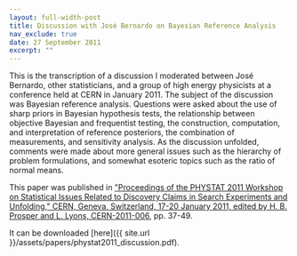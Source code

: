 ```yaml
---
layout: full-width-post
title: Discussion with José Bernardo on Bayesian Reference Analysis
nav_exclude: true
date: 27 September 2011
excerpt: ""
---
```


This is the transcription of a discussion I moderated between José Bernardo, other statisticians, and a group of high energy physicists at a conference held at CERN in January 2011.  The subject of the discussion was Bayesian reference analysis. Questions were asked about the use of sharp priors in Bayesian hypothesis tests, the relationship between objective Bayesian and frequentist testing, the construction, computation, and interpretation of reference posteriors, the combination of measurements, and sensitivity analysis. As the discussion unfolded, comments were made about more general issues such as the hierarchy of problem formulations, and somewhat esoteric topics such as the ratio of normal means.

This paper was published in ["Proceedings of the PHYSTAT 2011 Workshop on Statistical Issues Related to Discovery Claims in Search Experiments and Unfolding," CERN, Geneva, Switzerland, 17-20 January 2011, edited by H. B. Prosper and L. Lyons, CERN-2011-006](https://cdsweb.cern.ch/record/1306523/files/CERN-2011-006.pdf), pp. 37-49.

It can be downloaded [here]({{ site.url }}/assets/papers/phystat2011_discussion.pdf).
